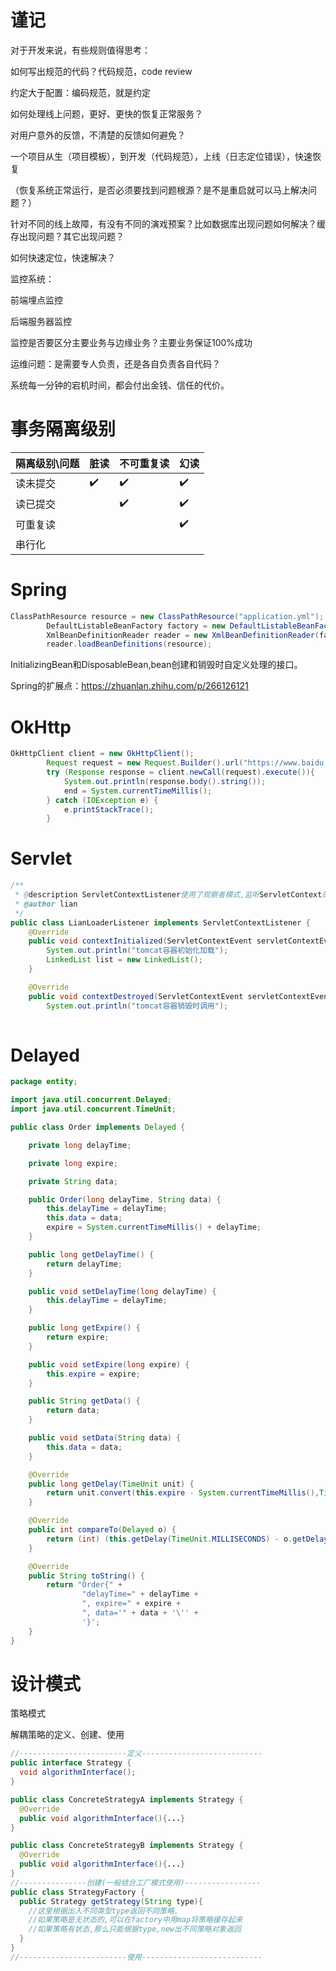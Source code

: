 # 谨记

对于开发来说，有些规则值得思考：

如何写出规范的代码？代码规范，code review

约定大于配置：编码规范，就是约定

如何处理线上问题，更好、更快的恢复正常服务？

对用户意外的反馈，不清楚的反馈如何避免？



一个项目从生（项目模板），到开发（代码规范），上线（日志定位错误），快速恢复

（恢复系统正常运行，是否必须要找到问题根源？是不是重启就可以马上解决问题？）

针对不同的线上故障，有没有不同的演戏预案？比如数据库出现问题如何解决？缓存出现问题？其它出现问题？

如何快速定位，快速解决？


监控系统：

前端埋点监控

后端服务器监控



监控是否要区分主要业务与边缘业务？主要业务保证100%成功



运维问题：是需要专人负责，还是各自负责各自代码？

系统每一分钟的宕机时间，都会付出金钱、信任的代价。

# 事务隔离级别

| 隔离级别\问题 | 脏读 | 不可重复读 | 幻读 |
| ------------- | ---- | ---------- | ---- |
| 读未提交      | ✔️    | ✔️          | ✔️    |
| 读已提交      |      | ✔️          | ✔️    |
| 可重复读      |      |            | ✔️    |
| 串行化        |      |            |      |

# Spring

````java
ClassPathResource resource = new ClassPathResource("application.yml");
		DefaultListableBeanFactory factory = new DefaultListableBeanFactory();
		XmlBeanDefinitionReader reader = new XmlBeanDefinitionReader(factory);
		reader.loadBeanDefinitions(resource);
````

InitializingBean和DisposableBean,bean创建和销毁时自定义处理的接口。

Spring的扩展点：https://zhuanlan.zhihu.com/p/266126121



# OkHttp

````java
OkHttpClient client = new OkHttpClient();
		Request request = new Request.Builder().url("https://www.baidu.com").build();
		try (Response response = client.newCall(request).execute()){
			System.out.println(response.body().string());
			end = System.currentTimeMillis();
		} catch (IOException e) {
			e.printStackTrace();
		}
````

# Servlet

````java
/**
 * @description ServletContextListener使用了观察者模式,监听ServletContext的变化(也就是启动和销毁)
 * @author lian
 */
public class LianLoaderListener implements ServletContextListener {
	@Override
	public void contextInitialized(ServletContextEvent servletContextEvent) {
		System.out.println("tomcat容器初始化加载");
		LinkedList list = new LinkedList();
	}

	@Override
	public void contextDestroyed(ServletContextEvent servletContextEvent) {
		System.out.println("tomcat容器销毁时调用");
	
````

# Delayed

````java
package entity;

import java.util.concurrent.Delayed;
import java.util.concurrent.TimeUnit;

public class Order implements Delayed {

	private long delayTime;

	private long expire;

	private String data;

	public Order(long delayTime, String data) {
		this.delayTime = delayTime;
		this.data = data;
		expire = System.currentTimeMillis() + delayTime;
	}

	public long getDelayTime() {
		return delayTime;
	}

	public void setDelayTime(long delayTime) {
		this.delayTime = delayTime;
	}

	public long getExpire() {
		return expire;
	}

	public void setExpire(long expire) {
		this.expire = expire;
	}

	public String getData() {
		return data;
	}

	public void setData(String data) {
		this.data = data;
	}

	@Override
	public long getDelay(TimeUnit unit) {
		return unit.convert(this.expire - System.currentTimeMillis(),TimeUnit.MILLISECONDS);
	}

	@Override
	public int compareTo(Delayed o) {
		return (int) (this.getDelay(TimeUnit.MILLISECONDS) - o.getDelay(TimeUnit.MILLISECONDS));
	}

	@Override
	public String toString() {
		return "Order{" +
				"delayTime=" + delayTime +
				", expire=" + expire +
				", data='" + data + '\'' +
				'}';
	}
}

````

# 设计模式

策略模式

解耦策略的定义、创建、使用

````java
//------------------------定义---------------------------
public interface Strategy {
  void algorithmInterface();
}

public class ConcreteStrategyA implements Strategy {
  @Override
  public void algorithmInterface(){...}
}

public class ConcreteStrategyB implements Strategy {
  @Override
  public void algorithmInterface(){...}
}
//---------------创建(一般结合工厂模式使用)-----------------
public class StrategyFactory {
  public Strategy getStrategy(String type){
    //这里根据出入不同类型type返回不同策略.
    //如果策略是无状态的,可以在factory中用map将策略缓存起来
    //如果策略有状态,那么只能根据type,new出不同策略对象返回
  }
}
//------------------------使用---------------------------

````

